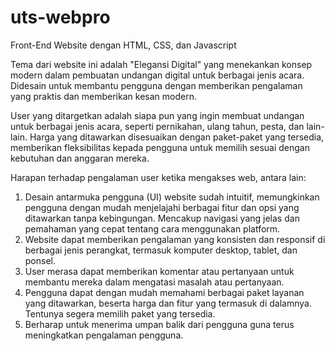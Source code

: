 # uts-webpro
Front-End Website dengan HTML, CSS, dan Javascript

Tema dari website ini adalah "Elegansi Digital" yang menekankan konsep modern dalam pembuatan undangan digital untuk berbagai jenis acara. Didesain untuk membantu pengguna dengan memberikan pengalaman yang praktis dan memberikan kesan modern.

User yang ditargetkan adalah siapa pun yang ingin membuat undangan untuk berbagai jenis acara, seperti pernikahan, ulang tahun, pesta, dan lain-lain. Harga yang ditawarkan disesuaikan dengan paket-paket yang tersedia, memberikan fleksibilitas kepada pengguna untuk memilih sesuai dengan kebutuhan dan anggaran mereka.

Harapan terhadap pengalaman user ketika mengakses web, antara lain:
1. Desain antarmuka pengguna (UI) website sudah intuitif, memungkinkan pengguna dengan mudah menjelajahi berbagai fitur dan opsi yang ditawarkan tanpa kebingungan. Mencakup navigasi yang jelas dan pemahaman yang cepat tentang cara menggunakan platform.
2. Website dapat memberikan pengalaman yang konsisten dan responsif di berbagai jenis perangkat, termasuk komputer desktop, tablet, dan ponsel. 
3. User merasa dapat memberikan komentar atau pertanyaan untuk membantu mereka dalam mengatasi masalah atau pertanyaan. 
4. Pengguna dapat dengan mudah memahami berbagai paket layanan yang ditawarkan, beserta harga dan fitur yang termasuk di dalamnya. Tentunya segera memilih paket yang tersedia.
5. Berharap untuk menerima umpan balik dari pengguna guna terus meningkatkan pengalaman pengguna.
